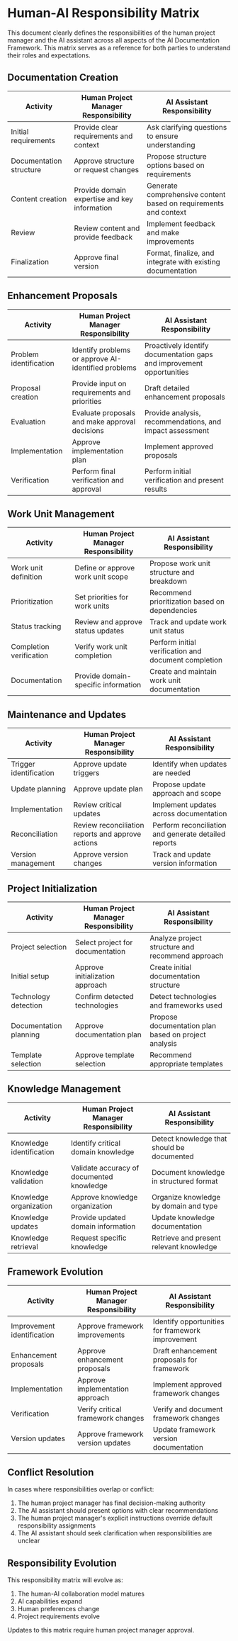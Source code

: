 # Human-AI Responsibility Matrix

This document clearly defines the responsibilities of the human project manager and the AI assistant across all aspects of the AI Documentation Framework. This matrix serves as a reference for both parties to understand their roles and expectations.

## Documentation Creation

| Activity | Human Project Manager Responsibility | AI Assistant Responsibility |
|----------|---------------------|-------------------|
| Initial requirements | Provide clear requirements and context | Ask clarifying questions to ensure understanding |
| Documentation structure | Approve structure or request changes | Propose structure options based on requirements |
| Content creation | Provide domain expertise and key information | Generate comprehensive content based on requirements and context |
| Review | Review content and provide feedback | Implement feedback and make improvements |
| Finalization | Approve final version | Format, finalize, and integrate with existing documentation |

## Enhancement Proposals

| Activity | Human Project Manager Responsibility | AI Assistant Responsibility |
|----------|---------------------|-------------------|
| Problem identification | Identify problems or approve AI-identified problems | Proactively identify documentation gaps and improvement opportunities |
| Proposal creation | Provide input on requirements and priorities | Draft detailed enhancement proposals |
| Evaluation | Evaluate proposals and make approval decisions | Provide analysis, recommendations, and impact assessment |
| Implementation | Approve implementation plan | Implement approved proposals |
| Verification | Perform final verification and approval | Perform initial verification and present results |

## Work Unit Management

| Activity | Human Project Manager Responsibility | AI Assistant Responsibility |
|----------|---------------------|-------------------|
| Work unit definition | Define or approve work unit scope | Propose work unit structure and breakdown |
| Prioritization | Set priorities for work units | Recommend prioritization based on dependencies |
| Status tracking | Review and approve status updates | Track and update work unit status |
| Completion verification | Verify work unit completion | Perform initial verification and document completion |
| Documentation | Provide domain-specific information | Create and maintain work unit documentation |

## Maintenance and Updates

| Activity | Human Project Manager Responsibility | AI Assistant Responsibility |
|----------|---------------------|-------------------|
| Trigger identification | Approve update triggers | Identify when updates are needed |
| Update planning | Approve update plan | Propose update approach and scope |
| Implementation | Review critical updates | Implement updates across documentation |
| Reconciliation | Review reconciliation reports and approve actions | Perform reconciliation and generate detailed reports |
| Version management | Approve version changes | Track and update version information |

## Project Initialization

| Activity | Human Project Manager Responsibility | AI Assistant Responsibility |
|----------|---------------------|-------------------|
| Project selection | Select project for documentation | Analyze project structure and recommend approach |
| Initial setup | Approve initialization approach | Create initial documentation structure |
| Technology detection | Confirm detected technologies | Detect technologies and frameworks used |
| Documentation planning | Approve documentation plan | Propose documentation plan based on project analysis |
| Template selection | Approve template selection | Recommend appropriate templates |

## Knowledge Management

| Activity | Human Project Manager Responsibility | AI Assistant Responsibility |
|----------|---------------------|-------------------|
| Knowledge identification | Identify critical domain knowledge | Detect knowledge that should be documented |
| Knowledge validation | Validate accuracy of documented knowledge | Document knowledge in structured format |
| Knowledge organization | Approve knowledge organization | Organize knowledge by domain and type |
| Knowledge updates | Provide updated domain information | Update knowledge documentation |
| Knowledge retrieval | Request specific knowledge | Retrieve and present relevant knowledge |

## Framework Evolution

| Activity | Human Project Manager Responsibility | AI Assistant Responsibility |
|----------|---------------------|-------------------|
| Improvement identification | Approve framework improvements | Identify opportunities for framework improvement |
| Enhancement proposals | Approve enhancement proposals | Draft enhancement proposals for framework |
| Implementation | Approve implementation approach | Implement approved framework changes |
| Verification | Verify critical framework changes | Verify and document framework changes |
| Version updates | Approve framework version updates | Update framework version documentation |

## Conflict Resolution

In cases where responsibilities overlap or conflict:

1. The human project manager has final decision-making authority
2. The AI assistant should present options with clear recommendations
3. The human project manager's explicit instructions override default responsibility assignments
4. The AI assistant should seek clarification when responsibilities are unclear

## Responsibility Evolution

This responsibility matrix will evolve as:
1. The human-AI collaboration model matures
2. AI capabilities expand
3. Human preferences change
4. Project requirements evolve

Updates to this matrix require human project manager approval.
